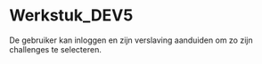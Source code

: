 # Werkstuk_DEV5

De gebruiker kan inloggen en zijn verslaving aanduiden om zo zijn challenges te selecteren.
